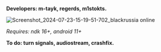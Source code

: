 **Developers: m-tayk, regerds, m1stokts.**

![Screenshot_2024-07-23-15-19-51-702_blackrussia online](https://github.com/user-attachments/assets/a5e99d1e-bb8e-4fe0-be24-174dba4f4c51)

*Requires: ndk 16+, android 11+*

**To do: turn signals, audiostream, crashfix.**

